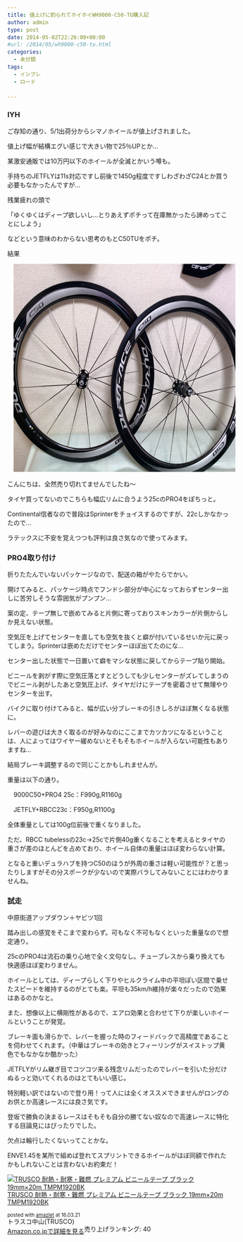 ```yaml
---
title: 値上げに釣られてホイホイWH9000-C50-TU購入記
author: admin
type: post
date: 2014-05-02T22:26:00+00:00
#url: /2014/05/wh9000-c50-tu.html
categories:
  - 未分類
tags:
  - インプレ
  - ロード

---
```

### IYH

ご存知の通り、5/1出荷分からシマノホイールが値上げされました。

値上げ幅が結構エグい感じで大きい物で25％UPとか…

某激安通販では10万円以下のホイールが全滅とかいう噂も。

手持ちのJETFLYは11s対応ですし前後で1450g程度ですしわざわざC24とか買う必要もなかったんですが…

残業疲れの頭で

「ゆくゆくはディープ欲しいし…とりあえずポチって在庫無かったら諦めってことにしよう」

などという意味のわからない思考のもとC50TUをポチ。

結果

<div class="separator" style="clear: both; text-align: center;">
</div>

<div class="separator" style="clear: both; text-align: center;">
  <a href="IMG_20140422_202758.jpg" imageanchor="1" style="margin-left: 1em; margin-right: 1em;"><img border="0" height="472" src="IMG_20140422_202758.jpg" width="640" /></a>
</div>

こんにちは、全然売り切れてませんでしたね～

タイヤ買ってないのでこちらも幅広リムに合うよう25cのPRO4をぽちっと。

Continental信者なので普段はSprinterをチョイスするのですが、22cしかなかったので…

ラテックスに不安を覚えつつも評判は良さ気なので使ってみます。

### PRO4取り付け

折りたたんでいないパッケージなので、配送の箱がやたらでかい。

開けてみると、パッケージ時点でフンドシ部分が中心になっておらずセンター出しに苦労しそうな雰囲気がプンプン…

案の定、テープ無しで嵌めてみると片側に寄っておりスキンカラーが片側からしか見えない状態。

空気圧を上げてセンターを直しても空気を抜くと癖が付いているせいか元に戻ってしまう。Sprinterは嵌めただけでセンターほぼ出てたのにな…

センター出した状態で一日置いて癖をマシな状態に戻してからテープ貼り開始。

ビニールを剥がす際に空気圧落とすとどうしても少しセンターがズレてしまうのでビニール剥がしたあと空気圧上げ、タイヤだけにテープを密着させて無理やりセンターを出す。

バイクに取り付けてみると、幅が広い分ブレーキの引きしろがほぼ無くなる状態に。

レバーの遊びは大きく取るのが好みなのにここまでカツカツになるということは、人によってはワイヤー緩めないとそもそもホイールが入らない可能性もありますね…

結局ブレーキ調整するので同じことかもしれませんが。

重量は以下の通り。

　9000C50+PRO4 25c：F990g,R1160g

　JETFLY+RBCC23c：F950g,R1100g

全体重量としては100g位前後で重くなりました。

ただ、RBCC tubelessの23c→25cで片側40g重くなることを考えるとタイヤの重さが差のほとんどを占めており、ホイール自体の重量はほぼ変わらない計算。

となると重いデュラハブを持つC50のほうが外周の重さは軽い可能性が？と思ったりしますがその分スポークが少ないので実際バラしてみないことにはわかりませんね。

### 試走

中原街道アップダウン＋ヤビツ1回

踏み出しの感覚をそこまで変わらず。可もなく不可もなくといった重量なので想定通り。

25cのPRO4は流石の乗り心地で全く文句なし。チューブレスから乗り換えても快適感ほぼ変わりません。

ホイールとしては、ディープらしく下りやヒルクライム中の平坦ぽい区間で乗せたスピードを維持するのがとても楽。平坦も35km/h維持が楽々だったので効果はあるのかなと。

また、想像以上に横剛性があるので、エアロ効果と合わせて下りが楽しいホイールということが発覚。

ブレーキ面も滑らかで、レバーを握った時のフィードバックで高精度であることを伺わせてくれます。（中華はブレーキの効きとフィーリングがスイストップ黄色でもなかなか酷かった）

JETFLYがリム継ぎ目でコツコツ来る残念リムだったのでレバーを引いた分だけぬるっと効いてくれるのはとてもいい感じ。

特別軽い訳ではないので登り用！って人には全くオススメできませんがロングのお供とか高速レースには良さ気です。

登坂で勝負の決まるレースはそもそも自分の勝てない奴なので高速レースに特化する目論見にはぴったりでした。

欠点は輪行したくないってことかな。

ENVE1.45を某所で組めば登れてスプリントできるホイールがほぼ同額で作れたかもしれないことは言わないお約束だ！



<div class="amazlet-box" style="margin-bottom:0px;">
  <div class="amazlet-image" style="float:left;margin:0px 12px 1px 0px;">
    <a href="http://www.amazon.co.jp/exec/obidos/ASIN/B007Q62ALI/gensobunya-22/ref=nosim/" name="amazletlink" target="_blank"><img src="https://images-fe.ssl-images-amazon.com/images/I/31Z5-BtPYeL._SL160_.jpg" alt="TRUSCO 耐熱・耐寒・難燃 プレミアム ビニールテープ ブラック 19mm×20m TMPM1920BK" style="border: none;" /></a>
  </div>

  <div class="amazlet-info" style="line-height:120%; margin-bottom: 10px">
    <div class="amazlet-name" style="margin-bottom:10px;line-height:120%">
<a href="http://www.amazon.co.jp/exec/obidos/ASIN/B007Q62ALI/gensobunya-22/ref=nosim/" name="amazletlink" target="_blank">TRUSCO 耐熱・耐寒・難燃 プレミアム ビニールテープ ブラック 19mm×20m TMPM1920BK</a></p>

<div class="amazlet-powered-date" style="font-size:80%;margin-top:5px;line-height:120%">
  posted with <a href="http://www.amazlet.com/" title="amazlet" target="_blank">amazlet</a> at 16.03.21
</div>


<div class="amazlet-detail">
トラスコ中山(TRUSCO) <br />売り上げランキング: 40


<div class="amazlet-sub-info" style="float: left;">
<div class="amazlet-link" style="margin-top: 5px">
  <a href="http://www.amazon.co.jp/exec/obidos/ASIN/B007Q62ALI/gensobunya-22/ref=nosim/" name="amazletlink" target="_blank">Amazon.co.jpで詳細を見る</a>
</div>

  </div>

  <div class="amazlet-footer" style="clear: left">
  </div>
</div>

